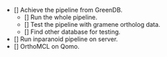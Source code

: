 - [] Achieve the pipeline from GreenDB.
  - [] Run the whole pipeline.
  - [] Test the pipeline with gramene ortholog data.
  - [] Find other database for testing.
- [] Run inparanoid pipeline on server.
- [] OrthoMCL on Qomo.
